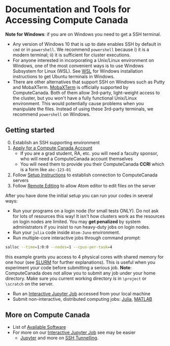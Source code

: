 # Documentation and Tools for Accessing Compute Canada

**Note for Windows**: if you are on Windows you need to get a SSH terminal.
- Any version of Windows 10 that is up to date enables SSH by default in `cmd` or in `powershell`. We recommend `powershell` because i) it is a modern terminal; ii) it is sufficient for cluster executions.
- For anyone interested in incorporating a Unix/Linux environment on Windows, one of the most convenient ways is to use Windows Subsystem for Linux (WSL). See [WSL](WSL.md) for Windows installation instructions to get Ubuntu terminals in Windows.
- There are other alternatives that support SSH on Windows such as Putty and MobaXTerm. [MobaXTerm](https://docs.computecanada.ca/wiki/Connecting_with_MobaXTerm) is officially supported by ComputeCanada. Both of them allow 3rd-party, light-weight access to the cluster, but you won't have a fully functional Unix/Linux environment. This would potentially cause problems when you manipulate the files. Instead of using these 3rd-party terminals, we recommend `powershell` on Windows.

## Getting started

0. Establish an SSH supporting environment
1. [Apply for a Compute Canada Account](https://www.computecanada.ca/research-portal/account-management/apply-for-an-account/)
   - If you are a grad student, RA, etc. you will need a faculty sponsor, who will need a ComputeCanada account themselves
   - You will need them to provide you their ComputeCanada **CCRI** which is a form like `abc-123-01`
2. Follow [Setup Instructions](setup.md) to establish connection to ComputeCanada servers
3. Follow [Remote Editing](atom_remote_edit.md) to allow Atom editor to edit files on the server

After you have done the initial setup you can run your codes in several ways:
- Run your programs on a login node (for small tests ONLY).  Do not ask for lots of resources this way!  It isn't how clusters work as the resources on login nodes are limited. You may **get penalized** by system administrators if you insist to run heavy-duty jobs on login nodes.
- Run your `julia` code inside `Atom-Juno` environment.
- Run multiple-core interactive jobs through command prompt:
```bash
salloc --time=1:0:0 --nodes=1 --cpus-per-task=4
```
this example grants you access to 4 physical cores with shared memory for one hour (see [SLURM](SLURM_basic.md) for further explanations). This is useful when you experiment your code before submitting a serious job. **Note**: ComputeCanada does not allow you to submit any job under your home directory. Make sure you current working directory is in `\project` or `\scratch` on the server.
- Run an [Interactive Jupyter Job](jupyter_jobs.md) accessed from your local machine
- Submit non-interactive, distributed computing jobs: [Julia](julia_jobs.md), [MATLAB](matlab_jobs.md)

## More on Compute Canada
- List of [Available Software](https://docs.computecanada.ca/wiki/Available_software)
- For more on our [Interactive Jupyter Job](jupyter_jobs.md) see may be easier
    - [Jupyter](https://docs.computecanada.ca/wiki/Jupyter) and more on [SSH Tunnelling](https://docs.computecanada.ca/wiki/SSH_tunnelling).
